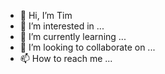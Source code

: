 - 👋 Hi, I’m Tim
- 👀 I’m interested in ...
- 🌱 I’m currently learning ...
- 💞️ I’m looking to collaborate on ...
- 📫 How to reach me ...

<!---
talvinex/talvinex is a ✨ special ✨ repository because its `README.md` (this file) appears on your GitHub profile.
You can click the Preview link to take a look at your changes.
--->
